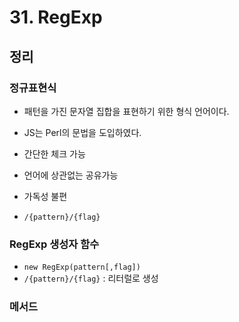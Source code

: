 # 31. RegExp

## 정리

### 정규표현식

- 패턴을 가진 문자열 집합을 표현하기 위한 형식 언어이다.
- JS는 Perl의 문법을 도입하였다.

- 간단한 체크 가능
- 언어에 상관없는 공유가능
- 가독성 불편

- `/{pattern}/{flag}`

### RegExp 생성자 함수

- `new RegExp(pattern[,flag])`
- `/{pattern}/{flag}` : 리터럴로 생성

### 메서드
